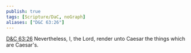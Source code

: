 ```yaml
---
publish: true
tags: [Scripture/DaC, noGraph]
aliases: ["D&C 63:26"]
---
```

[D&C 63:26](https://churchofjesuschrist.org/study/scriptures/dc-testament/dc/63?lang=eng&id=p26#p26) Nevertheless, I, the Lord, render unto Caesar the things which are Caesar's.
